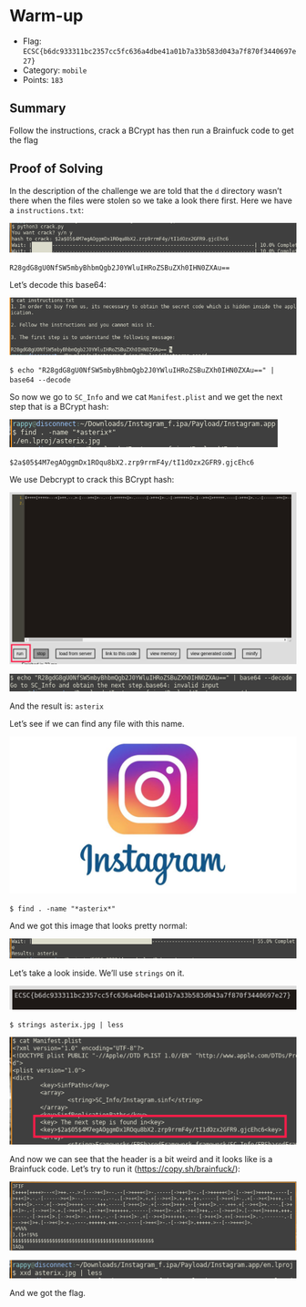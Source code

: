 # Warm-up
- Flag: `ECSC{b6dc933311bc2357cc5fc636a4dbe41a01b7a33b583d043a7f870f3440697e27}`
- Category: `mobile`
- Points: `183`

## Summary
Follow the instructions, crack a BCrypt has then run a Brainfuck code to get the flag

## Proof of Solving
In the description of the challenge we are told that the `d` directory wasn’t there when the files were stolen so we take a look there first.
Here we have a `instructions.txt`:

![](./screenshots/1.png)

`R28gdG8gU0NfSW5mbyBhbmQgb2J0YWluIHRoZSBuZXh0IHN0ZXAu==`

Let’s decode this base64:

![](./screenshots/2.png)

`$ echo "R28gdG8gU0NfSW5mbyBhbmQgb2J0YWluIHRoZSBuZXh0IHN0ZXAu==" | base64 --decode`

So now we go to `SC_Info` and we cat `Manifest.plist` and we get the next step that is a BCrypt hash:

![](./screenshots/3.png)

`$2a$05$4M7egAOggmDx1ROqu8bX2.zrp9rrmF4y/tI1dOzx2GFR9.gjcEhc6`

We use Debcrypt to crack this BCrypt hash:

![](./screenshots/4.png)

![](./screenshots/5.png)

And the result is: `asterix`

Let’s see if we can find any file with this name.

![](./screenshots/6.png)

`$ find . -name "*asterix*"`

And we got this image that looks pretty normal:

![](./screenshots/7.png)

Let’s take a look inside. We’ll use `strings` on it.

![](./screenshots/8.png)

`$ strings asterix.jpg | less`

![](./screenshots/9.png)

And now we can see that the header is a bit weird and it looks like is a Brainfuck code. Let’s try to run it (https://copy.sh/brainfuck/):

![](./screenshots/10.png)

![](./screenshots/11.png)

And we got the flag.
